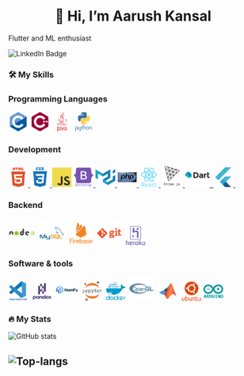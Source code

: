 
<h1 align="center">👋 Hi, I’m Aarush Kansal</h1>

Flutter and ML enthusiast

<img src="https://img.shields.io/badge/LinkedIn-blue?logo=linkedin&logoColor=white&style=for-the-badge" href="https://www.linkedin.com/in/aarush-k-199718197/" alt="LinkedIn Badge"/>
<!-- <img src="https://komarev.com/ghpvc/?username=aarush2k1&style=flat-square&color=blue" alt=""/> -->

<!-- ### 👨‍💻 About Me:
- App Developer 
- Flutter apps -->

### 🛠️ My Skills

<h3>Programming Languages</h3>
<p align="left">
  <a href="https://www.cprogramming.com/" target="_blank"><code><img src="https://github.com/devicons/devicon/blob/master/icons/c/c-original.svg" title="C" alt="C" width="40" height="40"/></code></a>
  <a href="http://www.cplusplus.org//" target="_blank"><code><img src="https://github.com/devicons/devicon/blob/master/icons/cplusplus/cplusplus-plain.svg" title="cpp" alt="cpp" width="40" height="40"/></code></a>
  <a href="https://www.java.com" target="_blank"><code><img src="https://github.com/devicons/devicon/blob/master/icons/java/java-plain-wordmark.svg" title="Java" alt="Java" width="40" height="40"/></code></a>
   <a href="https://www.python.org" target="_blank"><code><img src="https://github.com/devicons/devicon/blob/master/icons/python/python-original-wordmark.svg" title="Python" alt="Python" width="40" height="40"/></code></a>
</p>

<h3>Development</h3>
<p>
  <a href="https://www.w3.org/html/" target="_blank"> 
    <img src="https://github.com/devicons/devicon/blob/master/icons/html5/html5-plain-wordmark.svg" title="HTML5" alt="HTML" width="40" height="40"/>
    </a>  
    <a href="https://www.w3.org/html/" target="_blank">
    <img src="https://github.com/devicons/devicon/blob/master/icons/css3/css3-plain-wordmark.svg"  title="CSS3" alt="CSS" width="40" height="40"/>
    </a>
  <a href="https://www.cprogramming.com/" target="_blank">
    <img src="https://github.com/devicons/devicon/blob/master/icons/javascript/javascript-original.svg" title="JavaScript" alt="JavaScript" width="40" height="40"/></code></a>
  <a href="https://getbootstrap.com" target="_blank"> 
    <img src="https://github.com/devicons/devicon/blob/master/icons/bootstrap/bootstrap-plain-wordmark.svg" title="Bootstrap" alt="Bootstrap" width="40" height="40"/>
  </a>
  <a href="https://mui.com/getting-started/installation/" target="_blank">
    <img src="https://github.com/devicons/devicon/blob/master/icons/materialui/materialui-original.svg" title="Material UI" alt="Material UI" width="40" height="40"/>
  </a>
  <a href="https://www.php.net/">
    <img src="https://github.com/devicons/devicon/blob/master/icons/php/php-original.svg" title="php" alt="php" width="40" height="40"/>
  </a>
  <a href="https://reactjs.org/" target="_blank">
    <img src="https://github.com/devicons/devicon/blob/master/icons/react/react-original-wordmark.svg" title="React" alt="React" width="40" height="40"/>
  </a>
  <a href="https://threejs.org/" target="_blank">
    <img src="https://github.com/devicons/devicon/blob/master/icons/threejs/threejs-original-wordmark.svg" title="threejs" **alt="threejs" width="45" height="45"/>
  </a>
  <a href="#" target="_blank">
    <img src="https://github.com/devicons/devicon/blob/master/icons/dart/dart-original-wordmark.svg" title="Dart" alt="Dart" width="50" height="50"/>&nbsp;
  </a>
  <a href="#" target="_blank">
  <img src="https://github.com/devicons/devicon/blob/master/icons/flutter/flutter-original.svg" title="Flutter" alt="Flutter" width="40" height="40"/>&nbsp;
  </a>
</p>

<h3>Backend</h3>
<p>
  <img src="https://github.com/devicons/devicon/blob/master/icons/nodejs/nodejs-original-wordmark.svg" title="NodeJS" alt="NodeJS" width="55" height="55"/>&nbsp;
  <img src="https://github.com/devicons/devicon/blob/master/icons/mysql/mysql-original-wordmark.svg" title="MySQL"  alt="MySQL" width="50" height="50"/>&nbsp;
  <img src="https://github.com/devicons/devicon/blob/master/icons/firebase/firebase-plain-wordmark.svg" title="Firebase" alt="Firebase" width="50" height="50"/>&nbsp;
  <img src="https://github.com/devicons/devicon/blob/master/icons/git/git-plain-wordmark.svg" title="Git" **alt="Git" width="50" height="50"/>&nbsp;
  <img src="https://github.com/devicons/devicon/blob/master/icons/heroku/heroku-original-wordmark.svg" title="Heroku"  alt="Heroku" width="40" height="40"/>&nbsp;
</p>

<h3>Software & tools</h3>
<p align="left">  
  <img src="https://github.com/devicons/devicon/blob/master/icons/vscode/vscode-original-wordmark.svg" title="vscode" **alt="vscode" width="40" height="40"/>&nbsp;
  <img src="https://github.com/devicons/devicon/blob/master/icons/pandas/pandas-original-wordmark.svg" title="pandas" **alt="pandas" width="40" height="40"/>&nbsp;
  <img src="https://github.com/devicons/devicon/blob/master/icons/numpy/numpy-original-wordmark.svg" title="numpy" **alt="numpy" width="45" height="45"/>&nbsp;
  <img src="https://github.com/devicons/devicon/blob/master/icons/jupyter/jupyter-original-wordmark.svg" title="Jupyter" **alt="Jupyter" width="40" height="40"/>&nbsp;
  <img src="https://github.com/devicons/devicon/blob/master/icons/docker/docker-plain-wordmark.svg" title="Docker" **alt="Docker" width="40" height="40"/>&nbsp;
  <img src="https://github.com/devicons/devicon/blob/master/icons/opengl/opengl-original.svg" title="opengl" **alt="opengl" width="50" height="50"/>&nbsp;
  <img src="https://github.com/devicons/devicon/blob/master/icons/matlab/matlab-original.svg" title="Matlab" **alt="Matlab" width="40" height="40"/>&nbsp;
  <img src="https://github.com/devicons/devicon/blob/master/icons/ubuntu/ubuntu-plain-wordmark.svg" title="Ubuntu" **alt="Ubuntu" width="40" height="40"/>
  <img src="https://github.com/devicons/devicon/blob/master/icons/arduino/arduino-original-wordmark.svg" title="Arduino" **alt="Arduino" width="40" height="40"/>&nbsp;
</p>

### 🔥 My Stats

<!-- ![GitHub Streak](https://github-readme-streak-stats.herokuapp.com/?user=Aarush2k1) -->

![GitHub stats](https://github-readme-stats.vercel.app/api?username=Aarush2k1&show_icons=true&theme=radical)

![Top-langs](https://github-readme-stats.vercel.app/api/top-langs/?username=Aarush2k1&layout=compact)
---
<!---
Aarush2k1/Aarush2k1 is a ✨ special ✨ repository because its `README.md` (this file) appears on your GitHub profile.
You can click the Preview link to take a look at your changes.
--->
